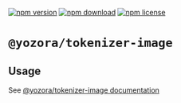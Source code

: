 [![npm version](https://img.shields.io/npm/v/@yozora/tokenizer-image.svg)](https://www.npmjs.com/package/@yozora/tokenizer-image)
[![npm download](https://img.shields.io/npm/dm/@yozora/tokenizer-image.svg)](https://www.npmjs.com/package/@yozora/tokenizer-image)
[![npm license](https://img.shields.io/npm/l/@yozora/tokenizer-image.svg)](https://www.npmjs.com/package/@yozora/tokenizer-image)


# `@yozora/tokenizer-image`


## Usage

  See [@yozora/tokenizer-image documentation](https://yozora.guanghechen.com/docs/package/tokenizer-image)
